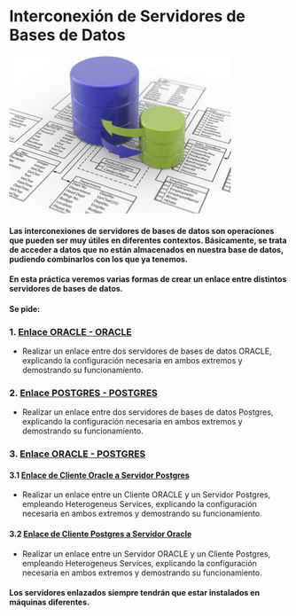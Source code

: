 # Interconexión de Servidores de Bases de Datos

![Interconexion](image/Inter.jpg)

#### Las interconexiones de servidores de bases de datos son operaciones que pueden ser muy útiles en diferentes contextos. Básicamente, se trata de acceder a datos que no están almacenados en nuestra base de datos, pudiendo combinarlos con los que ya tenemos.

#### En esta práctica veremos varias formas de crear un enlace entre distintos servidores de bases de datos.

#### Se pide:

### 1.  [Enlace ORACLE - ORACLE](https://github.com/MoralG/Interconexion_de_Servidores_de_BBDD/blob/master/Interconexiones.md#1-enlace-entre-servidor-oracle-y-servidor-oracle)
* Realizar un enlace entre dos servidores de bases de datos ORACLE, explicando la configuración necesaria en ambos extremos y demostrando su funcionamiento.

### 2. [Enlace POSTGRES - POSTGRES](https://github.com/MoralG/Interconexion_de_Servidores_de_BBDD/blob/master/Interconexiones.md#2-enlace-entre-servidor-postgres-y-servidor-postgres)
* Realizar un enlace entre dos servidores de bases de datos Postgres, explicando la configuración necesaria en ambos extremos y demostrando su funcionamiento.

### 3. [Enlace ORACLE - POSTGRES](https://github.com/MoralG/Interconexion_de_Servidores_de_BBDD/blob/master/Interconexiones.md#3-enlace-entre-servidor-oracle-y-servidor-postgres)

#### 3.1 [Enlace de Cliente Oracle a Servidor Postgres](https://github.com/MoralG/Interconexion_de_Servidores_de_BBDD/blob/master/Interconexiones.md#31-enlace-de-cliente-oracle-a-servidor-postgres)

* Realizar un enlace entre un Cliente ORACLE y un Servidor Postgres, empleando Heterogeneus Services, explicando la configuración necesaria en ambos extremos y demostrando su funcionamiento.

#### 3.2 [Enlace de Cliente Postgres a Servidor Oracle](https://github.com/MoralG/Interconexion_de_Servidores_de_BBDD/blob/master/Interconexiones.md#32-enlace-de-cliente-postgres-a-servidor-oracle)

* Realizar un enlace entre un Servidor ORACLE y un Cliente Postgres, empleando Heterogeneus Services, explicando la configuración necesaria en ambos extremos y demostrando su funcionamiento.
      
#### Los servidores enlazados siempre tendrán que estar instalados en máquinas diferentes.

